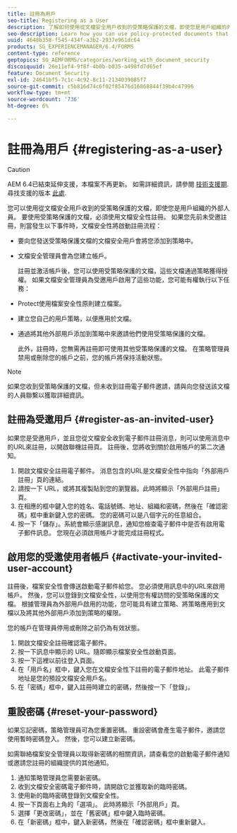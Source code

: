 ```yaml
---
title: 註冊為用戶
seo-title: Registering as a User
description: 了解如何使用從文檔安全用戶收到的受策略保護的文檔，即使您是用戶組織的外部人員。
seo-description: Learn how you can use policy-protected documents that you receive from an document security user, even if you are external to the user’s organization.
uuid: 4648b358-f545-434f-a3b2-2937e961dc64
products: SG_EXPERIENCEMANAGER/6.4/FORMS
content-type: reference
geptopics: SG_AEMFORMS/categories/working_with_document_security
discoiquuid: 26e11ef4-9f8f-4b0b-b035-a498fd7d65ef
feature: Document Security
exl-id: 24641bf5-7c1c-4c92-8c11-2134039085f7
source-git-commit: c5b816d74c6f02f85476d16868844f39b4c47996
workflow-type: tm+mt
source-wordcount: '736'
ht-degree: 6%

---
```


# 註冊為用戶 {#registering-as-a-user}

>[!CAUTION]
>
>AEM 6.4已結束延伸支援，本檔案不再更新。 如需詳細資訊，請參閱 [技術支援期](https://helpx.adobe.com//tw/support/programs/eol-matrix.html). 尋找支援的版本 [此處](https://experienceleague.adobe.com/docs/).

您可以使用從文檔安全用戶收到的受策略保護的文檔，即使您是用戶組織的外部人員。 要使用受策略保護的文檔，必須使用文檔安全性註冊。 如果您先前未受邀註冊，則當發生以下事件時，文檔安全性將啟動註冊流程：

* 要向您發送受策略保護文檔的文檔安全用戶會將您添加到策略中。
* 文檔安全管理員會為您建立帳戶。

   註冊並激活帳戶後，您可以使用受策略保護的文檔，這些文檔通過策略獲得授權。 如果文檔安全管理員為受邀用戶啟用了這些功能，您可能有權執行以下任務：

* Protect使用檔案安全性原則建立檔案。
* 建立您自己的用戶策略，以便應用於文檔。
* 通過將其他外部用戶添加到策略中來邀請他們使用受策略保護的文檔。

   此外，註冊時，您無需再註冊即可使用其他受策略保護的文檔。 在策略管理員禁用或刪除您的帳戶之前，您的帳戶將保持活動狀態。

>[!NOTE]
>
>如果您收到受策略保護的文檔，但未收到註冊電子郵件邀請，請與向您發送該文檔的人員聯繫以獲取詳細資訊。

## 註冊為受邀用戶 {#register-as-an-invited-user}

如果您是受邀用戶，並且您從文檔安全收到電子郵件註冊消息，則可以使用消息中的URL來註冊，以開啟聯機註冊頁。 註冊後，您將收到關於啟用帳戶的第二次通知。

1. 開啟文檔安全註冊電子郵件。 消息包含的URL是文檔安全性中指向「外部用戶註冊」頁的連結。
1. 請按一下 URL，或將其複製貼到您的瀏覽器。此時將顯示「外部用戶註冊」頁。
1. 在相應的框中鍵入您的姓名、電話號碼、地址、組織和密碼，然後在「確認密碼」框中重新鍵入您的密碼。 您的密碼可以是八個字元的任意組合。
1. 按一下「儲存」。系統會顯示感謝訊息，通知您檢查電子郵件中是否有啟用電子郵件訊息。 您現在必須啟用帳戶才能完成註冊程式。

## 啟用您的受邀使用者帳戶 {#activate-your-invited-user-account}

註冊後，檔案安全性會傳送啟動電子郵件給您。 您必須使用訊息中的URL來啟用帳戶。 然後，您可以登錄到文檔安全性，以使用您有權訪問的受策略保護的文檔。 根據管理員為外部用戶啟用的功能，您可能具有建立策略、將策略應用到文檔以及將其他外部用戶添加到策略的權限。

您的帳戶在管理員停用或刪除之前仍為有效狀態。

1. 開啟文檔安全註冊確認電子郵件。
1. 按一下訊息中顯示的 URL。隨即顯示檔案安全性啟動頁面。
1. 按一下這裡以前往登入頁面。
1. 在「用戶名」框中，鍵入您在文檔安全性下註冊的電子郵件地址。 此電子郵件地址是您的預設文檔安全用戶名。
1. 在「密碼」框中，鍵入註冊時建立的密碼，然後按一下「登錄」。

## 重設密碼 {#reset-your-password}

如果忘記密碼，策略管理員可為您重置密碼。 重設密碼會產生電子郵件，邀請您使用暫時密碼登入。 然後，您可以建立新密碼。

如需聯絡檔案安全管理員以取得新密碼的相關資訊，請查看您的啟動電子郵件通知或邀請您註冊的組織提供的其他通知。

1. 通知策略管理員您需要新密碼。
1. 收到文檔安全密碼電子郵件時，請開啟它並獲取新的臨時密碼。
1. 使用新的臨時密碼登錄到文檔安全性。
1. 按一下頁面右上角的「選項」。 此時將顯示「外部用戶」頁。
1. 選擇「更改密碼」，並在「舊密碼」框中鍵入臨時密碼。
1. 在「新密碼」框中，鍵入新密碼，然後在「確認密碼」框中重新鍵入。

